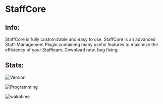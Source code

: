 # StaffCore
## Info:
StaffCore is fully customizable and easy to use. StaffCore is an advanced Staff-Management Plugin containing many useful features to maximize the efficiency of your Staffteam. Download now. bug fixing.

## Stats:
![Version](https://img.shields.io/badge/Version-3.6.3-blue.svg) 

![Programming](https://img.shields.io/badge/In_Programming-Yes-green.svg)

![wakatime](https://wakatime.com/badge/github/ViaEnder/StaffCore.svg)


